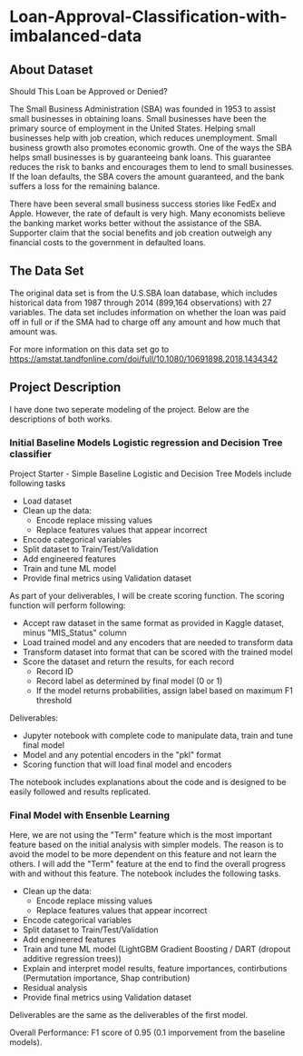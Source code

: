 # Loan-Approval-Classification-with-imbalanced-data

## About Dataset

Should This Loan be Approved or Denied?

The Small Business Administration (SBA) was founded in 1953 to assist small businesses in obtaining loans. Small businesses have been the primary source of employment in the United States. Helping small businesses help with job creation, which reduces unemployment. Small business growth also promotes economic growth. One of the ways the SBA helps small businesses is by guaranteeing bank loans. This guarantee reduces the risk to banks and encourages them to lend to small businesses. If the loan defaults, the SBA covers the amount guaranteed, and the bank suffers a loss for the remaining balance.

There have been several small business success stories like FedEx and Apple. However, the rate of default is very high. Many economists believe the banking market works better without the assistance of the SBA. Supporter claim that the social benefits and job creation outweigh any financial costs to the government in defaulted loans.

## The Data Set

The original data set is from the U.S.SBA loan database, which includes historical data from 1987 through 2014 (899,164 observations) with 27 variables. The data set includes information on whether the loan was paid off in full or if the SMA had to charge off any amount and how much that amount was. 

For more information on this data set go to https://amstat.tandfonline.com/doi/full/10.1080/10691898.2018.1434342

## Project Description
I have done two seperate modeling of the project. Below are the descriptions of both works.


### Initial Baseline Models Logistic regression and Decision Tree classifier

Project Starter - Simple Baseline Logistic and Decision Tree Models include following tasks

- Load dataset
- Clean up the data:
    - Encode replace missing values
    - Replace features values that appear incorrect
- Encode categorical variables
- Split dataset to Train/Test/Validation
- Add engineered features
- Train and tune ML model
- Provide final metrics using Validation dataset

 As part of your deliverables, I will be create scoring function. The scoring function will perform following:
- Accept raw dataset in the same format as provided in Kaggle dataset, minus "MIS_Status" column
- Load trained model and any encoders that are needed to transform data
- Transform dataset into format that can be scored with the trained model
- Score the dataset and return the results, for each record
    - Record ID
    - Record label as determined by final model (0 or 1)
    - If the model returns probabilities, assign label based on maximum F1 threshold


Deliverables:
- Jupyter notebook with complete code to manipulate data, train and tune final model
- Model and any potential encoders in the "pkl" format
- Scoring function that will load final model and encoders


The notebook includes explanations about the code and is designed to be easily followed and results replicated.

### Final Model with Ensenble Learning

Here, we are not using the "Term" feature which is the most important feature based on the initial analysis with simpler models. The reason is to avoid the model to be more dependent on this feature and not learn the others. I will add the "Term" feature at the end to find the overall progress with and without this feature. The notebook includes the following tasks.

- Clean up the data:
    - Encode replace missing values
    - Replace features values that appear incorrect
- Encode categorical variables
- Split dataset to Train/Test/Validation
- Add engineered features
- Train and tune ML model (LightGBM Gradient Boosting / DART (dropout additive regression trees))
- Explain and interpret model results, feature importances, contirbutions (Permutation importance, Shap contribution)
- Residual analysis
- Provide final metrics using Validation dataset

 Deliverables are the same as the deliverables of the first model.

Overall Performance: F1 score of 0.95 (0.1 imporvement from the baseline models).

